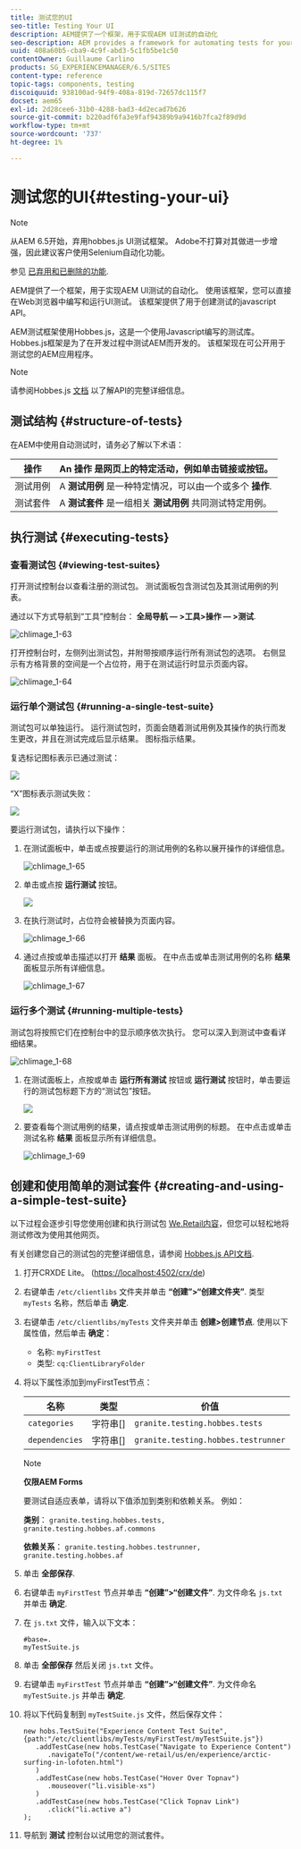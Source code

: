```yaml
---
title: 测试您的UI
seo-title: Testing Your UI
description: AEM提供了一个框架，用于实现AEM UI测试的自动化
seo-description: AEM provides a framework for automating tests for your AEM UI
uuid: 408a60b5-cba9-4c9f-abd3-5c1fb5be1c50
contentOwner: Guillaume Carlino
products: SG_EXPERIENCEMANAGER/6.5/SITES
content-type: reference
topic-tags: components, testing
discoiquuid: 938100ad-94f9-408a-819d-72657dc115f7
docset: aem65
exl-id: 2d28cee6-31b0-4288-bad3-4d2ecad7b626
source-git-commit: b220adf6fa3e9faf94389b9a9416b7fca2f89d9d
workflow-type: tm+mt
source-wordcount: '737'
ht-degree: 1%

---
```


# 测试您的UI{#testing-your-ui}

>[!NOTE]
>
>从AEM 6.5开始，弃用hobbes.js UI测试框架。 Adobe不打算对其做进一步增强，因此建议客户使用Selenium自动化功能。
>
>参见 [已弃用和已删除的功能](/help/release-notes/deprecated-removed-features.md).

AEM提供了一个框架，用于实现AEM UI测试的自动化。 使用该框架，您可以直接在Web浏览器中编写和运行UI测试。 该框架提供了用于创建测试的javascript API。

AEM测试框架使用Hobbes.js，这是一个使用Javascript编写的测试库。 Hobbes.js框架是为了在开发过程中测试AEM而开发的。 该框架现在可公开用于测试您的AEM应用程序。

>[!NOTE]
>
>请参阅Hobbes.js [文档](https://helpx.adobe.com/experience-manager/6-5/sites/developing/using/reference-materials/test-api/index.html) 以了解API的完整详细信息。

## 测试结构 {#structure-of-tests}

在AEM中使用自动测试时，请务必了解以下术语：

| 操作 | An **操作** 是网页上的特定活动，例如单击链接或按钮。 |
|---|---|
| 测试用例 | A **测试用例** 是一种特定情况，可以由一个或多个 **操作**. |
| 测试套件 | A **测试套件** 是一组相关 **测试用例** 共同测试特定用例。 |

## 执行测试 {#executing-tests}

### 查看测试包 {#viewing-test-suites}

打开测试控制台以查看注册的测试包。 测试面板包含测试包及其测试用例的列表。

通过以下方式导航到“工具”控制台： **全局导航 — >工具>操作 — >测试**.

![chlimage_1-63](assets/chlimage_1-63.png)

打开控制台时，左侧列出测试包，并附带按顺序运行所有测试包的选项。 右侧显示有方格背景的空间是一个占位符，用于在测试运行时显示页面内容。

![chlimage_1-64](assets/chlimage_1-64.png)

### 运行单个测试包 {#running-a-single-test-suite}

测试包可以单独运行。 运行测试包时，页面会随着测试用例及其操作的执行而发生更改，并且在测试完成后显示结果。 图标指示结果。

复选标记图标表示已通过测试：

![](do-not-localize/chlimage_1-2.png)

“X”图标表示测试失败：

![](do-not-localize/chlimage_1-3.png)

要运行测试包，请执行以下操作：

1. 在测试面板中，单击或点按要运行的测试用例的名称以展开操作的详细信息。

   ![chlimage_1-65](assets/chlimage_1-65.png)

1. 单击或点按 **运行测试** 按钮。

   ![](do-not-localize/chlimage_1-4.png)

1. 在执行测试时，占位符会被替换为页面内容。

   ![chlimage_1-66](assets/chlimage_1-66.png)

1. 通过点按或单击描述以打开 **结果** 面板。 在中点击或单击测试用例的名称 **结果** 面板显示所有详细信息。

   ![chlimage_1-67](assets/chlimage_1-67.png)

### 运行多个测试 {#running-multiple-tests}

测试包将按照它们在控制台中的显示顺序依次执行。 您可以深入到测试中查看详细结果。

![chlimage_1-68](assets/chlimage_1-68.png)

1. 在测试面板上，点按或单击 **运行所有测试** 按钮或 **运行测试** 按钮时，单击要运行的测试包标题下方的“测试包”按钮。

   ![](do-not-localize/chlimage_1-5.png)

1. 要查看每个测试用例的结果，请点按或单击测试用例的标题。 在中点击或单击测试名称 **结果** 面板显示所有详细信息。

   ![chlimage_1-69](assets/chlimage_1-69.png)

## 创建和使用简单的测试套件 {#creating-and-using-a-simple-test-suite}

以下过程会逐步引导您使用创建和执行测试包 [We.Retail内容](/help/sites-developing/we-retail.md)，但您可以轻松地将测试修改为使用其他网页。

有关创建您自己的测试包的完整详细信息，请参阅 [Hobbes.js API文档](https://helpx.adobe.com/experience-manager/6-5/sites/developing/using/reference-materials/test-api/index.html).

1. 打开CRXDE Lite。 ([https://localhost:4502/crx/de](https://localhost:4502/crx/de))
1. 右键单击 `/etc/clientlibs` 文件夹并单击 **“创建”>“创建文件夹”**. 类型 `myTests` 名称，然后单击 **确定**.
1. 右键单击 `/etc/clientlibs/myTests` 文件夹并单击 **创建>创建节点**. 使用以下属性值，然后单击 **确定**：

   * 名称: `myFirstTest`
   * 类型: `cq:ClientLibraryFolder`

1. 将以下属性添加到myFirstTest节点：

   | 名称 | 类型 | 价值 |
   |---|---|---|
   | `categories` | 字符串[] | `granite.testing.hobbes.tests` |
   | `dependencies` | 字符串[] | `granite.testing.hobbes.testrunner` |

   >[!NOTE]
   >
   >**仅限AEM Forms**
   >
   >
   >要测试自适应表单，请将以下值添加到类别和依赖关系。 例如：
   >
   >
   >**类别**： `granite.testing.hobbes.tests, granite.testing.hobbes.af.commons`
   >
   >
   >**依赖关系**： `granite.testing.hobbes.testrunner, granite.testing.hobbes.af`

1. 单击 **全部保存**.
1. 右键单击 `myFirstTest` 节点并单击 **“创建”>“创建文件”**. 为文件命名 `js.txt` 并单击 **确定**.
1. 在 `js.txt` 文件，输入以下文本：

   ```
   #base=.
   myTestSuite.js
   ```

1. 单击 **全部保存** 然后关闭 `js.txt` 文件。
1. 右键单击 `myFirstTest` 节点并单击 **“创建”>“创建文件”**. 为文件命名 `myTestSuite.js` 并单击 **确定**.
1. 将以下代码复制到 `myTestSuite.js` 文件，然后保存文件：

   ```
   new hobs.TestSuite("Experience Content Test Suite", {path:"/etc/clientlibs/myTests/myFirstTest/myTestSuite.js"})
      .addTestCase(new hobs.TestCase("Navigate to Experience Content")
         .navigateTo("/content/we-retail/us/en/experience/arctic-surfing-in-lofoten.html")
      )
      .addTestCase(new hobs.TestCase("Hover Over Topnav")
         .mouseover("li.visible-xs")
      )
      .addTestCase(new hobs.TestCase("Click Topnav Link")
         .click("li.active a")
   );
   ```

1. 导航到 **测试** 控制台以试用您的测试套件。

